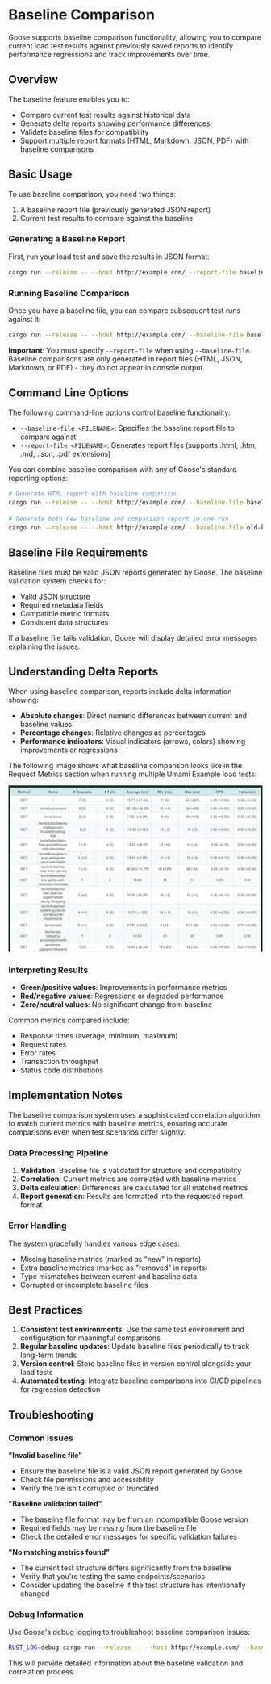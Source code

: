 # Baseline Comparison

Goose supports baseline comparison functionality, allowing you to compare current load test results against previously saved reports to identify performance regressions and track improvements over time.

## Overview

The baseline feature enables you to:
- Compare current test results against historical data
- Generate delta reports showing performance differences
- Validate baseline files for compatibility
- Support multiple report formats (HTML, Markdown, JSON, PDF) with baseline comparisons

## Basic Usage

To use baseline comparison, you need two things:
1. A baseline report file (previously generated JSON report)
2. Current test results to compare against the baseline

### Generating a Baseline Report

First, run your load test and save the results in JSON format:

```bash
cargo run --release -- --host http://example.com/ --report-file baseline.json
```

### Running Baseline Comparison

Once you have a baseline file, you can compare subsequent test runs against it:

```bash
cargo run --release -- --host http://example.com/ --baseline-file baseline.json --report-file comparison.html
```

**Important**: You must specify `--report-file` when using `--baseline-file`. Baseline comparisons are only generated in report files (HTML, JSON, Markdown, or PDF) - they do not appear in console output.

## Command Line Options

The following command-line options control baseline functionality:

- `--baseline-file <FILENAME>`: Specifies the baseline report file to compare against
- `--report-file <FILENAME>`: Generates report files (supports .html, .htm, .md, .json, .pdf extensions)

You can combine baseline comparison with any of Goose's standard reporting options:

```bash
# Generate HTML report with baseline comparison
cargo run --release -- --host http://example.com/ --baseline-file baseline.json --report-file comparison.html

# Generate both new baseline and comparison report in one run
cargo run --release -- --host http://example.com/ --baseline-file old-baseline.json --report-file new-baseline.json --report-file comparison.html
```

## Baseline File Requirements

Baseline files must be valid JSON reports generated by Goose. The baseline validation system checks for:

- Valid JSON structure
- Required metadata fields
- Compatible metric formats
- Consistent data structures

If a baseline file fails validation, Goose will display detailed error messages explaining the issues.

## Understanding Delta Reports

When using baseline comparison, reports include delta information showing:

- **Absolute changes**: Direct numeric differences between current and baseline values
- **Percentage changes**: Relative changes as percentages
- **Performance indicators**: Visual indicators (arrows, colors) showing improvements or regressions

The following image shows what baseline comparison looks like in the Request Metrics section when running multiple Umami Example load tests:

![Baseline Request Metrics](baseline-request-metrics.png)

### Interpreting Results

- **Green/positive values**: Improvements in performance metrics
- **Red/negative values**: Regressions or degraded performance  
- **Zero/neutral values**: No significant change from baseline

Common metrics compared include:
- Response times (average, minimum, maximum)
- Request rates
- Error rates
- Transaction throughput
- Status code distributions

## Implementation Notes

The baseline comparison system uses a sophisticated correlation algorithm to match current metrics with baseline metrics, ensuring accurate comparisons even when test scenarios differ slightly.

### Data Processing Pipeline

1. **Validation**: Baseline file is validated for structure and compatibility
2. **Correlation**: Current metrics are correlated with baseline metrics
3. **Delta calculation**: Differences are calculated for all matched metrics
4. **Report generation**: Results are formatted into the requested report format

### Error Handling

The system gracefully handles various edge cases:
- Missing baseline metrics (marked as "new" in reports)
- Extra baseline metrics (marked as "removed" in reports)
- Type mismatches between current and baseline data
- Corrupted or incomplete baseline files

## Best Practices

1. **Consistent test environments**: Use the same test environment and configuration for meaningful comparisons
2. **Regular baseline updates**: Update baseline files periodically to track long-term trends
3. **Version control**: Store baseline files in version control alongside your load tests
4. **Automated testing**: Integrate baseline comparisons into CI/CD pipelines for regression detection

## Troubleshooting

### Common Issues

**"Invalid baseline file"**
- Ensure the baseline file is a valid JSON report generated by Goose
- Check file permissions and accessibility
- Verify the file isn't corrupted or truncated

**"Baseline validation failed"**
- The baseline file format may be from an incompatible Goose version
- Required fields may be missing from the baseline file
- Check the detailed error messages for specific validation failures

**"No matching metrics found"**
- The current test structure differs significantly from the baseline
- Verify that you're testing the same endpoints/scenarios
- Consider updating the baseline if the test structure has intentionally changed

### Debug Information

Use Goose's debug logging to troubleshoot baseline comparison issues:

```bash
RUST_LOG=debug cargo run --release -- --host http://example.com/ --baseline-file baseline.json --report-file debug-comparison.json
```

This will provide detailed information about the baseline validation and correlation process.
